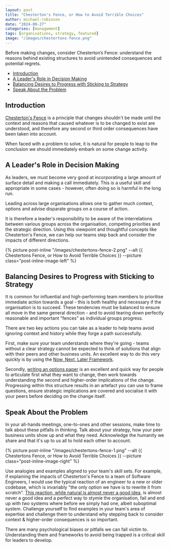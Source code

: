 ```yaml
---
layout: post
title: "Chesterton's Fence, or How to Avoid Terrible Choices"
author: michael-robinson
date: "2024-09-27"
categories: [management]
tags: [organisations, strategy, featured]
image: "/images/chestertons-fence.png"
---
```


Before making changes, consider Chesterton’s Fence: understand the reasons behind existing structures to avoid unintended consequences and potential regrets.

<!-- TOC -->

- [Introduction](#introduction)
- [A Leader's Role in Decision Making](#a-leaders-role-in-decision-making)
- [Balancing Desires to Progress with Sticking to Strategy](#balancing-desires-to-progress-with-sticking-to-strategy)
- [Speak About the Problem](#speak-about-the-problem)

<!-- /TOC -->

## Introduction

[Chesterton's Fence](https://www.chesterton.org/taking-a-fence-down/) is a principle that changes shouldn't be made until the context and reasons that caused whatever is to be changed to exist are understood, and therefore any second or third order consequences have been taken into account.

When faced with a problem to solve, it is natural for people to leap to the conclusion we should immediately embark on some change activity.

## A Leader's Role in Decision Making

As leaders, we must become very good at incorporating a large amount of surface detail and making a call immediately. This is a useful skill and appropriate in some cases - however, often doing so is harmful in the long run.

Leading across large organisations allows one to gather much context, options and advise disparate groups on a course of action.

It is therefore a leader's responsibility to be aware of the interrelations between various groups across the organisation, competing priorities and the strategic direction. Using this viewpoint and thoughtful concepts like Chesterton's Fence, we can help our teams step back and consider the impacts of different directions.

{% picture post-inline "/images/chestertons-fence-2.png" --alt {{ Chestertons Fence, or How to Avoid Terrible Choices }} --picture class="post-inline-image-left" %}

## Balancing Desires to Progress with Sticking to Strategy

It is common for influential and high-performing team members to prioritise immediate action towards a goal - this is both healthy and necessary if the organisation is to succeed. These tendencies must be balanced to ensure all move in the same general direction - and to avoid tearing down perfectly reasonable and important "fences" as individual groups progress.

There are two key actions you can take as a leader to help teams avoid ignoring context and history while they forge a path successfully.

First, make sure your team understands where they're going - teams without a clear strategy cannot be expected to think of solutions that align with their peers and other business units. An excellent way to do this very quickly is by using the  [Now, Next, Later Framework](/now-next-later-planning-streams-and-roadmaps).

Secondly, [writing an options paper](/what-is-an-options-paper) is an excellent and quick way for people to articulate first what they want to change, then work towards understanding the second and higher-order implications of the change. Progressing within this structure results in an artefact you can use to frame questions, ensure strategic implications are covered and socialise it with your peers before deciding on the change itself.

## Speak About the Problem

In your all-hands meetings, one-to-ones and other sessions, make time to talk about these pitfalls in thinking. Talk about your strategy, how your peer business units show up and what they need. Acknowledge the humanity we share and that it's up to us all to hold each other to account. 

{% picture post-inline "/images/chestertons-fence-1.png" --alt {{ Chestertons Fence, or How to Avoid Terrible Choices }} --picture class="post-inline-image-right" %}

Use analogies and examples aligned to your team's skill sets. For example, if explaining the impacts of Chesterton's Fence to a team of Software Engineers, I would use the typical reaction of an engineer to a new or older codebase, which is invariably "the only option we have is to rewrite it from scratch". [This reaction, while natural is almost never a good idea](https://www.joelonsoftware.com/2000/04/06/things-you-should-never-do-part-i/), is almost never a good idea and a perfect way to stymie the organisation, fail and end up with *two* systems where before we simply had one, albeit suboptimal system. Challenge yourself to find examples in your team's area of expertise and challenge them to understand why stepping back to consider context & higher-order consequences is so important.

There are many psychological biases or pitfalls we can fall victim to. Understanding them and frameworks to avoid being trapped is a critical skill for leaders to develop.
